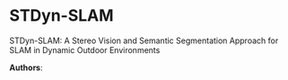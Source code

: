 # STDyn-SLAM
STDyn-SLAM: A Stereo Vision and Semantic Segmentation Approach for SLAM in Dynamic Outdoor Environments

**Authors**:

